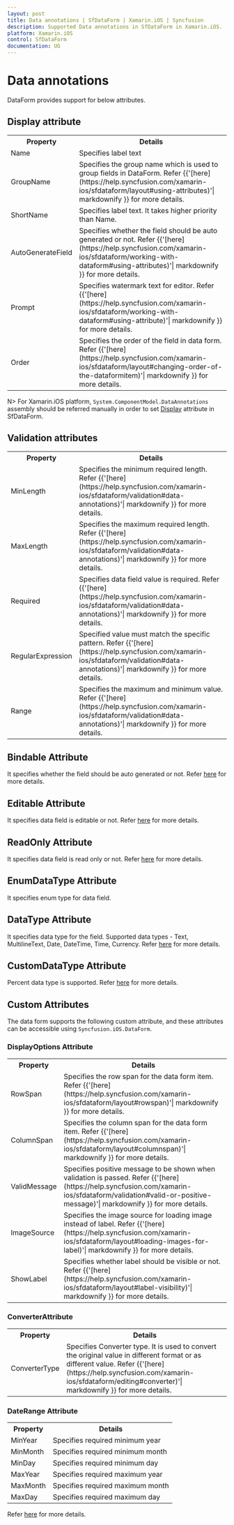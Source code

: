 ```yaml
---
layout: post
title: Data annotations | SfDataForm | Xamarin.iOS | Syncfusion
description: Supported Data annotations in SfDataForm in Xamarin.iOS.
platform: Xamarin.iOS
control: SfDataForm
documentation: UG
---
```


# Data annotations

DataForm provides support for below attributes.

## Display attribute

<table>
<tr>
<th>Property</th>
<th>Details</th>
</tr>
<tr>
<td>
Name
</td>
<td>
Specifies label text
</td>
</tr>
<tr>
<td>
GroupName
</td>
<td>
Specifies the group name which is used to group fields in DataForm. Refer {{'[here](https://help.syncfusion.com/xamarin-ios/sfdataform/layout#using-attributes)'| markdownify }} for more details.
</td>
</tr>
<tr>
<td>
ShortName
</td>
<td>
Specifies label text. It takes higher priority than Name.
</td>
</tr>
<tr>
<td>
AutoGenerateField
</td>
<td>
Specifies whether the field should be auto generated or not.
Refer {{'[here](https://help.syncfusion.com/xamarin-ios/sfdataform/working-with-dataform#using-attributes)'| markdownify }} for more details.
</td>
</tr>
<tr>
<td>
Prompt
</td>
<td>
Specifies watermark text for editor. Refer {{'[here](https://help.syncfusion.com/xamarin-ios/sfdataform/working-with-dataform#using-attribute)'| markdownify }} for more details.
</td>
</tr>
<tr>
<td>
Order
</td>
<td>
Specifies the order of the field in data form.
Refer {{'[here](https://help.syncfusion.com/xamarin-ios/sfdataform/layout#changing-order-of-the-dataformitem)'| markdownify }} for more details.
</td>
</tr>
</table>

N> For Xamarin.iOS platform, `System.ComponentModel.DataAnnotations` assembly should be referred manually in order to set [Display](https://apisof.net/catalog/System.ComponentModel.DataAnnotations.DisplayAttribute) attribute in SfDataForm.  

## Validation attributes

<table>
<tr>
<th>Property</th>
<th>Details</th>
</tr>
<tr>
<td>
MinLength

</td>
<td>
Specifies the minimum required length.
Refer {{'[here](https://help.syncfusion.com/xamarin-ios/sfdataform/validation#data-annotations)'| markdownify }} for more details.
</td>
</tr>
<tr>
<td>
MaxLength

</td>
<td>
Specifies the maximum required length.
Refer {{'[here](https://help.syncfusion.com/xamarin-ios/sfdataform/validation#data-annotations)'| markdownify }} for more details.
</td>
</tr>
<tr>
<td>
Required

</td>
<td>
Specifies data field value is required.
Refer {{'[here](https://help.syncfusion.com/xamarin-ios/sfdataform/validation#data-annotations)'| markdownify }} for more details.
</td>
</tr>
<tr>
<td>
RegularExpression

</td>
<td>
Specified value must match the specific pattern.
Refer {{'[here](https://help.syncfusion.com/xamarin-ios/sfdataform/validation#data-annotations)'| markdownify }} for more details.
</td>
</tr>
<tr>
<td>
Range

</td>
<td>
Specifies the maximum and minimum value.
Refer {{'[here](https://help.syncfusion.com/xamarin-ios/sfdataform/validation#data-annotations)'| markdownify }} for more details.
</td>
</tr>
</table>

## Bindable Attribute

It specifies whether the field should be auto generated or not. Refer [here](https://help.syncfusion.com/xamarin-ios/sfdataform/working-with-dataform#using-attributes) for more details.

## Editable Attribute

It specifies data field is editable or not. Refer [here](https://help.syncfusion.com/xamarin-ios/sfdataform/editing#disable-editing) for more details.

## ReadOnly Attribute

It specifies data field is read only or not. Refer [here](https://help.syncfusion.com/xamarin-ios/sfdataform/editing#disable-editing) for more details.

## EnumDataType Attribute

It specifies enum type for data field. 

## DataType Attribute

It specifies data type for the field.
Supported data types - Text, MultilineText, Date, DateTime, Time, Currency.
Refer [here](https://help.syncfusion.com/xamarin-ios/sfdataform/editing#supported-editors-and-associated-dataformitem) for more details.

## CustomDataType Attribute

Percent data type is supported. Refer [here](https://help.syncfusion.com/xamarin-ios/sfdataform/editing#supported-editors-and-associated-dataformitem) for more details.

## Custom Attributes

The data form supports the following custom attribute, and these attributes can be accessible using `Syncfusion.iOS.DataForm`.

### DisplayOptions Attribute

<table>
<tr>
<th>Property</th>
<th>Details</th>
</tr>
<tr>
<td>
RowSpan
</td>
<td>
Specifies the row span for the data form item.
Refer {{'[here](https://help.syncfusion.com/xamarin-ios/sfdataform/layout#rowspan)'| markdownify }} for more details.
</td>
</tr>
<tr>
<td>
ColumnSpan
</td>
<td>
Specifies the column span for the data form item.
Refer {{'[here](https://help.syncfusion.com/xamarin-ios/sfdataform/layout#columnspan)'| markdownify }} for more details.
</td>
</tr>
<tr>
<td>
ValidMessage
</td>
<td>
Specifies positive message to be shown when validation is passed. Refer {{'[here](https://help.syncfusion.com/xamarin-ios/sfdataform/validation#valid-or-positive-message)'| markdownify }} for more details.
</td>
</tr>
<tr>
<td>
ImageSource
</td>
<td>
Specifies the image source for loading image instead of label.
Refer {{'[here](https://help.syncfusion.com/xamarin-ios/sfdataform/layout#loading-images-for-label)'| markdownify }} for more details.
</td>
</tr>
<tr>
<td>
ShowLabel
</td>
<td>
Specifies whether label should be visible or not.
Refer {{'[here](https://help.syncfusion.com/xamarin-ios/sfdataform/layout#label-visibility)'| markdownify }} for more details.
</td>
</tr>
</table>

### ConverterAttribute

<table>
<tr>
<th>Property</th>
<th>Details</th>
</tr>
<tr>
<td>
ConverterType
</td>
<td>
Specifies Converter type. It is used to convert the original value in different format or as different value.
Refer {{'[here](https://help.syncfusion.com/xamarin-ios/sfdataform/editing#converter)'| markdownify }} for more details.
</td>
</tr>
</table>

### DateRange Attribute

<table>
<tr>
<th>Property</th>
<th>Details</th>
</tr>
<tr>
<td>
MinYear
</td>
<td>
Specifies required minimum year
</td>
</tr>
<tr>
<td>
MinMonth
</td>
<td>
Specifies required minimum month
</td>
</tr>
<tr>
<td>
MinDay
</td>
<td>
Specifies required minimum day
</td>
</tr>
<tr>
<td>
MaxYear
</td>
<td>
Specifies required maximum year
</td>
</tr>
<tr>
<td>
MaxMonth
</td>
<td>
Specifies required maximum month
</td>
</tr>
<tr>
<td>
MaxDay
</td>
<td>
Specifies required maximum day
</td>
</tr>
</table>

Refer [here](https://help.syncfusion.com/xamarin-ios/sfdataform/validation#data-annotations) for more details.
